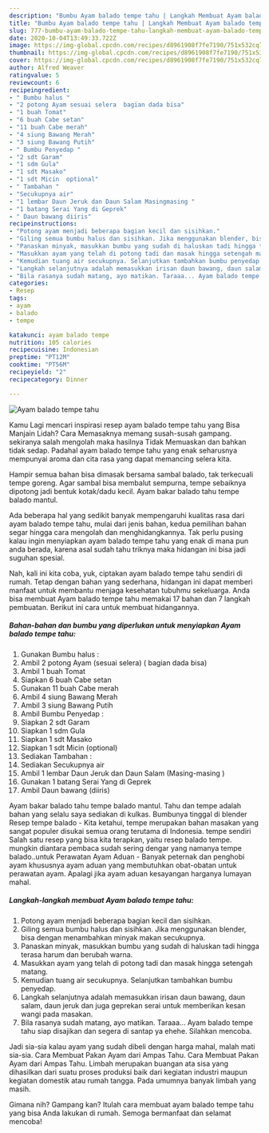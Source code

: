 ```yaml
---
description: "Bumbu Ayam balado tempe tahu | Langkah Membuat Ayam balado tempe tahu Yang Enak Banget"
title: "Bumbu Ayam balado tempe tahu | Langkah Membuat Ayam balado tempe tahu Yang Enak Banget"
slug: 777-bumbu-ayam-balado-tempe-tahu-langkah-membuat-ayam-balado-tempe-tahu-yang-enak-banget
date: 2020-10-04T13:49:33.722Z
image: https://img-global.cpcdn.com/recipes/d8961908f7fe7190/751x532cq70/ayam-balado-tempe-tahu-foto-resep-utama.jpg
thumbnail: https://img-global.cpcdn.com/recipes/d8961908f7fe7190/751x532cq70/ayam-balado-tempe-tahu-foto-resep-utama.jpg
cover: https://img-global.cpcdn.com/recipes/d8961908f7fe7190/751x532cq70/ayam-balado-tempe-tahu-foto-resep-utama.jpg
author: Alfred Weaver
ratingvalue: 5
reviewcount: 6
recipeingredient:
- " Bumbu halus "
- "2 potong Ayam sesuai selera  bagian dada bisa"
- "1 buah Tomat"
- "6 buah Cabe setan"
- "11 buah Cabe merah"
- "4 siung Bawang Merah"
- "3 siung Bawang Putih"
- " Bumbu Penyedap "
- "2 sdt Garam"
- "1 sdm Gula"
- "1 sdt Masako"
- "1 sdt Micin  optional"
- " Tambahan "
- "Secukupnya air"
- "1 lembar Daun Jeruk dan Daun Salam Masingmasing "
- "1 batang Serai Yang di Geprek"
- " Daun bawang diiris"
recipeinstructions:
- "Potong ayam menjadi beberapa bagian kecil dan sisihkan."
- "Giling semua bumbu halus dan sisihkan. Jika menggunakan blender, bisa dengan menambahkan minyak makan secukupnya."
- "Panaskan minyak, masukkan bumbu yang sudah di haluskan tadi hingga terasa harum dan berubah warna."
- "Masukkan ayam yang telah di potong tadi dan masak hingga setengah matang."
- "Kemudian tuang air secukupnya. Selanjutkan tambahkan bumbu penyedap."
- "Langkah selanjutnya adalah memasukkan irisan daun bawang, daun salam, daun jeruk dan juga geprekan serai untuk memberikan kesan wangi pada masakan."
- "Bila rasanya sudah matang, ayo matikan. Taraaa... Ayam balado tempe tahu siap disajikan dan segera di santap ya ehehe. Silahkan mencoba."
categories:
- Resep
tags:
- ayam
- balado
- tempe

katakunci: ayam balado tempe 
nutrition: 105 calories
recipecuisine: Indonesian
preptime: "PT12M"
cooktime: "PT56M"
recipeyield: "2"
recipecategory: Dinner

---
```



![Ayam balado tempe tahu](https://img-global.cpcdn.com/recipes/d8961908f7fe7190/751x532cq70/ayam-balado-tempe-tahu-foto-resep-utama.jpg)

Kamu Lagi mencari inspirasi resep ayam balado tempe tahu yang Bisa Manjain Lidah? Cara Memasaknya memang susah-susah gampang. sekiranya salah mengolah maka hasilnya Tidak Memuaskan dan bahkan tidak sedap. Padahal ayam balado tempe tahu yang enak seharusnya mempunyai aroma dan cita rasa yang dapat memancing selera kita.

Hampir semua bahan bisa dimasak bersama sambal balado, tak terkecuali tempe goreng. Agar sambal bisa membalut sempurna, tempe sebaiknya dipotong jadi bentuk kotak/dadu kecil. Ayam bakar balado tahu tempe balado mantul.

Ada beberapa hal yang sedikit banyak mempengaruhi kualitas rasa dari ayam balado tempe tahu, mulai dari jenis bahan, kedua pemilihan bahan segar hingga cara mengolah dan menghidangkannya. Tak perlu pusing kalau ingin menyiapkan ayam balado tempe tahu yang enak di mana pun anda berada, karena asal sudah tahu triknya maka hidangan ini bisa jadi suguhan spesial.


Nah, kali ini kita coba, yuk, ciptakan ayam balado tempe tahu sendiri di rumah. Tetap dengan bahan yang sederhana, hidangan ini dapat memberi manfaat untuk membantu menjaga kesehatan tubuhmu sekeluarga. Anda bisa membuat Ayam balado tempe tahu memakai 17 bahan dan 7 langkah pembuatan. Berikut ini cara untuk membuat hidangannya.

<!--inarticleads1-->

##### Bahan-bahan dan bumbu yang diperlukan untuk menyiapkan Ayam balado tempe tahu:

1. Gunakan  Bumbu halus :
1. Ambil 2 potong Ayam (sesuai selera) ( bagian dada bisa)
1. Ambil 1 buah Tomat
1. Siapkan 6 buah Cabe setan
1. Gunakan 11 buah Cabe merah
1. Ambil 4 siung Bawang Merah
1. Ambil 3 siung Bawang Putih
1. Ambil  Bumbu Penyedap :
1. Siapkan 2 sdt Garam
1. Siapkan 1 sdm Gula
1. Siapkan 1 sdt Masako
1. Siapkan 1 sdt Micin  (optional)
1. Sediakan  Tambahan :
1. Sediakan Secukupnya air
1. Ambil 1 lembar Daun Jeruk dan Daun Salam (Masing-masing )
1. Gunakan 1 batang Serai Yang di Geprek
1. Ambil  Daun bawang (diiris)


Ayam bakar balado tahu tempe balado mantul. Tahu dan tempe adalah bahan yang selalu saya sediakan di kulkas. Bumbunya tinggal di blender Resep tempe balado - Kita ketahui, tempe merupakan bahan masakan yang sangat populer disukai semua orang terutama di Indonesia. tempe sendiri Salah satu resep yang bisa kita terapkan, yaitu resep balado tempe. mungkin diantara pembaca sudah sering dengar yang namanya tempe balado..untuk Perawatan Ayam Aduan - Banyak peternak dan penghobi ayam khususnya ayam aduan yang membutuhkan obat-obatan untuk perawatan ayam. Apalagi jika ayam aduan kesayangan harganya lumayan mahal. 

<!--inarticleads2-->

##### Langkah-langkah membuat Ayam balado tempe tahu:

1. Potong ayam menjadi beberapa bagian kecil dan sisihkan.
1. Giling semua bumbu halus dan sisihkan. Jika menggunakan blender, bisa dengan menambahkan minyak makan secukupnya.
1. Panaskan minyak, masukkan bumbu yang sudah di haluskan tadi hingga terasa harum dan berubah warna.
1. Masukkan ayam yang telah di potong tadi dan masak hingga setengah matang.
1. Kemudian tuang air secukupnya. Selanjutkan tambahkan bumbu penyedap.
1. Langkah selanjutnya adalah memasukkan irisan daun bawang, daun salam, daun jeruk dan juga geprekan serai untuk memberikan kesan wangi pada masakan.
1. Bila rasanya sudah matang, ayo matikan. Taraaa... Ayam balado tempe tahu siap disajikan dan segera di santap ya ehehe. Silahkan mencoba.


Jadi sia-sia kalau ayam yang sudah dibeli dengan harga mahal, malah mati sia-sia. Cara Membuat Pakan Ayam dari Ampas Tahu. Cara Membuat Pakan Ayam dari Ampas Tahu. Limbah merupakan buangan ata sisa yang dihasilkan dari suatu proses produksi baik dari kegiatan industri maupun kegiatan domestik atau rumah tangga. Pada umumnya banyak limbah yang masih. 

Gimana nih? Gampang kan? Itulah cara membuat ayam balado tempe tahu yang bisa Anda lakukan di rumah. Semoga bermanfaat dan selamat mencoba!
